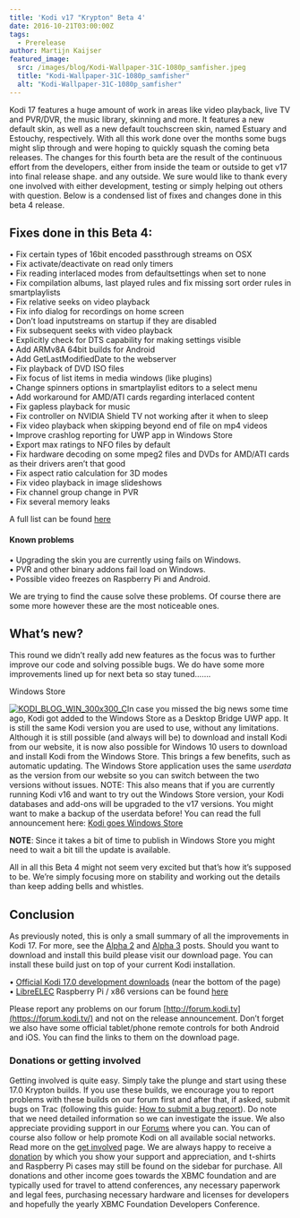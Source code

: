 ```yaml
---
title: 'Kodi v17 "Krypton" Beta 4'
date: 2016-10-21T03:00:00Z
tags:
  - Prerelease
author: Martijn Kaijser
featured_image:
  src: /images/blog/Kodi-Wallpaper-31C-1080p_samfisher.jpeg
  title: "Kodi-Wallpaper-31C-1080p_samfisher"
  alt: "Kodi-Wallpaper-31C-1080p_samfisher"
---
```


Kodi 17 features a huge amount of work in areas like video playback, live TV and PVR/DVR, the music library, skinning and more. It features a new default skin, as well as a new default touchscreen skin, named Estuary and Estouchy, respectively. With all this work done over the months some bugs might slip through and were hoping to quickly squash the coming beta releases. The changes for this fourth beta are the result of the continuous effort from the developers, either from inside the team or outside to get v17 into final release shape. and any outside. We sure would like to thank every one involved with either development, testing or simply helping out others with question. Below is a condensed list of fixes and changes done in this beta 4 release.

## Fixes done in this Beta 4:

• Fix certain types of 16bit encoded passthrough streams on OSX  
 • Fix activate/deactivate on read only timers  
 • Fix reading interlaced modes from defaultsettings when set to none  
 • Fix compilation albums, last played rules and fix missing sort order rules in smartplaylists  
 • Fix relative seeks on video playback  
 • Fix info dialog for recordings on home screen  
 • Don’t load inputstreams on startup if they are disabled  
 • Fix subsequent seeks with video playback  
 • Explicitly check for DTS capability for making settings visible  
 • Add ARMv8A 64bit builds for Android  
 • Add GetLastModifiedDate to the webserver  
 • Fix playback of DVD ISO files  
 • Fix focus of list items in media windows (like plugins)  
 • Change spinners options in smartplaylist editors to a select menu  
 • Add workaround for AMD/ATI cards regarding interlaced content  
 • Fix gapless playback for music  
 • Fix controller on NVIDIA Shield TV not working after it when to sleep  
 • Fix video playback when skipping beyond end of file on mp4 videos  
 • Improve crashlog reporting for UWP app in Windows Store  
 • Export max ratings to NFO files by default  
 • Fix hardware decoding on some mpeg2 files and DVDs for AMD/ATI cards as their drivers aren’t that good  
 • Fix aspect ratio calculation for 3D modes  
 • Fix video playback in image slideshows  
 • Fix channel group change in PVR  
 • Fix several memory leaks

A full list can be found [here](https://github.com/xbmc/xbmc/pulls?q=is%3Apr+milestone%3A%22Krypton+17.0-beta3%22+is%3Aclosed)

#### Known problems

• Upgrading the skin you are currently using fails on Windows.  
 • PVR and other binary addons fail load on Windows.  
 • Possible video freezes on Raspberry Pi and Android.

We are trying to find the cause solve these problems. Of course there are some more however these are the most noticeable ones.

## What’s new?

This round we didn’t really add new features as the focus was to further improve our code and solving possible bugs. We do have some more improvements lined up for next beta so stay tuned…….

Windows Store

[![KODI_BLOG_WIN_300x300_C](/images/blog/KODI_BLOG_WIN_300x300_C-160x160.jpeg)](/article/kodi-goes-windows-store)In case you missed the big news some time ago, Kodi got added to the Windows Store as a Desktop Bridge UWP app. It is still the same Kodi version you are used to use, without any limitations. Although it is still possible (and always will be) to download and install Kodi from our website, it is now also possible for Windows 10 users to download and install Kodi from the Windows Store. This brings a few benefits, such as automatic updating. The Windows Store application uses the same _userdata_ as the version from our website so you can switch between the two versions without issues. NOTE: This also means that if you are currently running Kodi v16 and want to try out the Windows Store version, your Kodi databases and add-ons will be upgraded to the v17 versions. You might want to make a backup of the userdata before! You can read the full announcement here: [Kodi goes Windows Store](/article/kodi-goes-windows-store)

**NOTE**: Since it takes a bit of time to publish in Windows Store you might need to wait a bit till the update is available.

All in all this Beta 4 might not seem very excited but that’s how it’s supposed to be. We’re simply focusing more on stability and working out the details than keep adding bells and whistles.

## Conclusion

As previously noted, this is only a small summary of all the improvements in Kodi 17. For more, see the [Alpha 2](/article/kodi-v17-krypton-alpha-2 "Kodi v17 “Krypton” Alpha 2") and [Alpha 3](/article/kodi-v17-krypton-alpha-3 "Kodi v17 “Krypton” Alpha 3") posts. Should you want to download and install this build please visit our download page. You can install these build just on top of your current Kodi installation.

• [Official Kodi 17.0 development downloads](/download) (near the bottom of the page)  
 • [LibreELEC](https://libreelec.tv/downloads/) Raspberry Pi / x86 versions can be found [here](https://libreelec.tv/downloads/)

Please report any problems on our forum [http://forum.kodi.tv](https://forum.kodi.tv/) and not on the release announcement. Don’t forget we also have some official tablet/phone remote controls for both Android and iOS. You can find the links to them on the download page.

### Donations or getting involved

Getting involved is quite easy. Simply take the plunge and start using these 17.0 Krypton builds. If you use these builds, we encourage you to report problems with these builds on our forum first and after that, if asked, submit bugs on Trac (following this guide: [How to submit a bug report](https://kodi.wiki/view/HOW-TO:Submit_a_bug_report)). Do note that we need detailed information so we can investigate the issue. We also appreciate providing support in our [Forums](https://forum.kodi.tv/ "Kodi Forums") where you can. You can of course also follow or help promote Kodi on all available social networks. Read more on the [get involved](/get-involved) page. We are always happy to receive a [donation](/contribute/donate "Donate") by which you show your support and appreciation, and t-shirts and Raspberry Pi cases may still be found on the sidebar for purchase. All donations and other income goes towards the XBMC foundation and are typically used for travel to attend conferences, any necessary paperwork and legal fees, purchasing necessary hardware and licenses for developers and hopefully the yearly XBMC Foundation Developers Conference.
